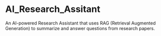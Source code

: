 # AI_Research_Assitant
An AI-powered Research Assistant that uses RAG (Retrieval Augmented Generation) to summarize and answer questions from research papers.
